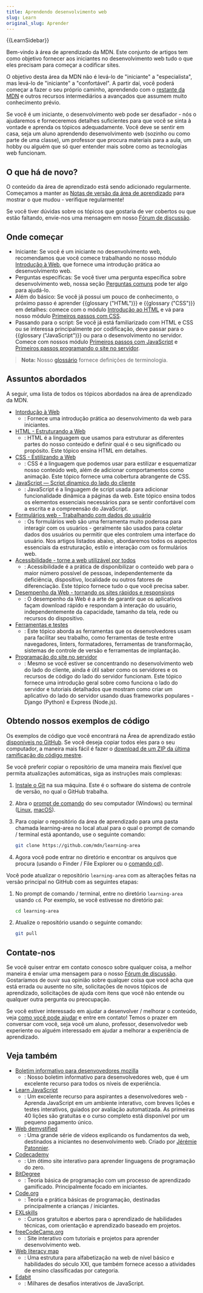 ```yaml
---
title: Aprendendo desenvolvimento web
slug: Learn
original_slug: Aprender
---
```

{{LearnSidebar}}

Bem-vindo à área de aprendizado da MDN. Este conjunto de artigos tem como objetivo fornecer aos iniciantes no desenvolvimento web tudo o que eles precisam para começar a codificar sites.

O objetivo desta área da MDN não é levá-lo de "iniciante" a "especialista", mas levá-lo de "iniciante" a "confortável". A partir daí, você poderá começar a fazer o seu próprio caminho, aprendendo com o [restante da MDN](/pt-BR/) e outros recursos intermediários a avançados que assumem muito conhecimento prévio.

Se você é um iniciante, o desenvolvimento web pode ser desafiador - nós o ajudaremos e forneceremos detalhes suficientes para que você se sinta à vontade e aprenda os tópicos adequadamente. Você deve se sentir em casa, seja um aluno aprendendo desenvolvimento web (sozinho ou como parte de uma classe), um professor que procura materiais para a aula, um hobby ou alguém que só quer entender mais sobre como as tecnologias web funcionam.

## O que há de novo?

O conteúdo da área de aprendizado está sendo adicionado regularmente. Começamos a manter as [Notas de versão da área de aprendizado](/pt-BR/docs/Learn/Release_notes) para mostrar o que mudou - verifique regularmente!

Se você tiver dúvidas sobre os tópicos que gostaria de ver cobertos ou que estão faltando, envie-nos uma mensagem em nosso [Fórum de discussão](https://discourse.mozilla.org/c/mdn).

## Onde começar

- Iniciante: Se você é um iniciante no desenvolvimento web, recomendamos que você comece trabalhando no nosso módulo [Introdução à Web](/pt-BR/docs/Aprender/Getting_started_with_the_web), que fornece uma introdução prática ao desenvolvimento web.
- Perguntas específicas: Se você tiver uma pergunta específica sobre desenvolvimento web, nossa seção [Perguntas comuns](/pt-BR/docs/Learn/Common_questions) pode ter algo para ajudá-lo.
- Além do básico: Se você já possui um pouco de conhecimento, o próximo passo é aprender {{glossary ("HTML")}} e {{glossary ("CSS")}} em detalhes: comece com o módulo [Introdução ao HTML](/pt-BR/docs/Aprender/HTML/Introducao_ao_HTML) e vá para nosso módulo [Primeiros passos com CSS](/pt-BR/docs/Learn/CSS/First_steps).
- Passando para o script: Se você já está familiarizado com HTML e CSS ou se interessa principalmente por codificação, deve passar para o {{glossary ("JavaScript")}} ou para o desenvolvimento no servidor. Comece com nossos módulo [Primeiros passos com JavaScript](/pt-BR/docs/Learn/JavaScript/First_steps) e [Primeiros passos programando o site no servidor](/pt-BR/docs/Learn/Server-side/First_steps).

> **Nota:** Nosso [glossário](/pt-BR/docs/Glossario) fornece definições de terminologia.

## Assuntos abordados

A seguir, uma lista de todos os tópicos abordados na área de aprendizado da MDN.

- [Intordução à Web](/pt-BR/docs/Aprender/Getting_started_with_the_web)
  - : Fornece uma introdução prática ao desenvolvimento da web para iniciantes.
- [HTML - Estruturando a Web](/pt-BR/docs/Aprender/HTML)
  - : HTML é a linguagem que usamos para estruturar as diferentes partes do nosso conteúdo e definir qual é o seu significado ou propósito. Este tópico ensina HTML em detalhes.
- [CSS - Estilizando a Web](/pt-BR/docs/Aprender/CSS)
  - : CSS é a linguagem que podemos usar para estilizar e esquematizar nosso conteúdo web, além de adicionar comportamentos como animação. Este tópico fornece uma cobertura abrangente de CSS.
- [JavaScript — Script dinamico do lado do cliente](/pt-BR/docs/Learn/JavaScript)
  - : JavaScript é a linguagem de script usada para adicionar funcionalidade dinâmica a páginas da web. Este tópico ensina todos os elementos essenciais necessários para se sentir confortável com a escrita e a compreensão do JavaScript.
- [Formulários web - Trabalhando com dados do usuário](/pt-BR/docs/Web/Guide/HTML/Forms)
  - : Os formulários web são uma ferramenta muito poderosa para interagir com os usuários - geralmente são usados ​​para coletar dados dos usuários ou permitir que eles controlem uma interface do usuário. Nos artigos listados abaixo, abordaremos todos os aspectos essenciais da estruturação, estilo e interação com os formulários web.
- [Acessibilidade - torne a web utilizável por todos](/pt-BR/docs/Learn/Accessibility)
  - : Acessibilidade é a prática de disponibilizar o conteúdo web para o maior número possível de pessoas, independentemente da deficiência, dispositivo, localidade ou outros fatores de diferenciação. Este tópico fornece tudo o que você precisa saber.
- [Desempenho da Web - tornando os sites rápidos e responsivos](/pt-BR/docs/Aprender/Performance)
  - : O desempenho da Web é a arte de garantir que os aplicativos façam download rápido e respondam à interação do usuário, independentemente da capacidade, tamanho da tela, rede ou recursos do dispositivo.
- [Ferramentas e testes](/pt-BR/docs/Aprender/Ferramentas_e_teste)
  - : Este tópico aborda as ferramentas que os desenvolvedores usam para facilitar seu trabalho, como ferramentas de teste entre navegadores, linters, formatadores, ferramentas de transformação, sistemas de controle de versão e ferramentas de implantação.
- [Programação do site no servidor](/pt-BR/docs/Learn/Server-side)
  - : Mesmo se você estiver se concentrando no desenvolvimento web do lado do cliente, ainda é útil saber como os servidores e os recursos de código do lado do servidor funcionam. Este tópico fornece uma introdução geral sobre como funciona o lado do servidor e tutoriais detalhados que mostram como criar um aplicativo do lado do servidor usando duas frameworks populares - Django (Python) e Express (Node.js).

## Obtendo nossos exemplos de código

Os exemplos de código que você encontrará na Área de aprendizado estão [disponíveis no GitHub](https://github.com/mdn/learning-area/). Se você deseja copiar todos eles para o seu computador, a maneira mais fácil é fazer o [download de um ZIP da última ramificação do código mestre](https://github.com/mdn/learning-area/archive/master.zip).

Se você preferir copiar o repositório de uma maneira mais flexível que permita atualizações automáticas, siga as instruções mais complexas:

1. [Instale o Git](https://git-scm.com/downloads) na sua máquina. Este é o software do sistema de controle de versão, no qual o GitHub trabalha.
2. Abra o [prompt de comando](https://www.lifewire.com/how-to-open-command-prompt-2618089) do seu computador (Windows) ou terminal ([Linux](https://help.ubuntu.com/community/UsingTheTerminal), [macOS](https://blog.teamtreehouse.com/introduction-to-the-mac-os-x-command-line)).
3. Para copiar o repositório da área de aprendizado para uma pasta chamada learning-area no local atual para o qual o prompt de comando / terminal está apontando, use o seguinte comando:

    ```bash
    git clone https://github.com/mdn/learning-area
    ```

4. Agora você pode entrar no diretório e encontrar os arquivos que procura (usando o Finder / File Explorer ou o [comando cd](<https://en.wikipedia.org/wiki/Cd_(command)>)).

Você pode atualizar o repositório `learning-area` com as alterações feitas na versão principal no GitHub com as seguintes etapas:

1. No prompt de comando / terminal, entre no diretório `learning-area` usando `cd`. Por exemplo, se você estivesse no diretório pai:

    ```bash
    cd learning-area
    ```

2. Atualize o repositório usando o seguinte comando:

    ```bash
    git pull
    ```

## Contate-nos

Se você quiser entrar em contato conosco sobre qualquer coisa, a melhor maneira é enviar uma mensagem para o nosso [Fórum de discussão](https://discourse.mozilla.org/c/mdn). Gostaríamos de ouvir sua opinião sobre qualquer coisa que você acha que está errada ou ausente no site, solicitações de novos tópicos de aprendizado, solicitações de ajuda com itens que você não entende ou qualquer outra pergunta ou preocupação.

Se você estiver interessado em ajudar a desenvolver / melhorar o conteúdo, veja [como você pode ajudar](/pt-BR/docs/Aprender/Como_contribuir) e entre em contato! Temos o prazer em conversar com você, seja você um aluno, professor, desenvolvedor web experiente ou alguém interessado em ajudar a melhorar a experiência de aprendizado.

## Veja também

- [Boletim informativo para desenvovedores mozilla](https://www.mozilla.org/pt-BR/newsletter/developer/)
  - : Nosso boletim informativo para desenvolvedores web, que é um excelente recurso para todos os níveis de experiência.
- [Learn JavaScript](https://learnjavascript.online/)
  - : Um excelente recurso para aspirantes a desenvolvedores web - Aprenda JavaScript em um ambiente interativo, com breves lições e testes interativos, guiados por avaliação automatizada. As primeiras 40 lições são gratuitas e o curso completo está disponível por um pequeno pagamento único.
- [Web demystified](https://www.youtube.com/playlist?list=PLo3w8EB99pqLEopnunz-dOOBJ8t-Wgt2g)
  - : Uma grande série de vídeos explicando os fundamentos da web, destinados a iniciantes no desenvolvimento web. Criado por [Jérémie Patonnier](https://twitter.com/JeremiePat).
- [Codecademy](https://www.codecademy.com/)
  - : Um ótimo site interativo para aprender linguagens de programação do zero.
- [BitDegree](https://www.bitdegree.org/learn/)
  - : Teoria básica de programação com um processo de aprendizado gamificado. Principalmente focado em iniciantes.
- [Code.org](https://code.org/)
  - : Teoria e prática básicas de programação, destinadas principalmente a crianças / iniciantes.
- [EXLskills](https://exlskills.com/learn-en/courses)
  - : Cursos gratuitos e abertos para o aprendizado de habilidades técnicas, com orientação e aprendizado baseado em projetos.
- [freeCodeCamp.org](https://www.freecodecamp.org/)
  - : Site interativo com tutoriais e projetos para aprender desenvolvimento web.
- [Web literacy map](https://foundation.mozilla.org/en/initiatives/web-literacy/core-curriculum/)
  - : Uma estrutura para alfabetização na web de nível básico e habilidades do século XXI, que também fornece acesso a atividades de ensino classificadas por categoria.
- [Edabit](https://edabit.com/challenges/javascript)
  - : Milhares de desafios interativos de JavaScript.

